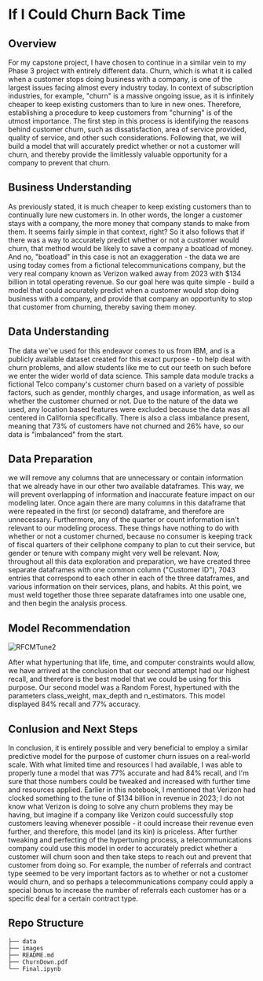 # If I Could Churn Back Time
## Overview

For my capstone project, I have chosen to continue in a similar vein to my Phase 3 project with entirely different data. Churn, which is what it is called when a customer stops doing business with a company, is one of the largest issues facing almost every industry today. In context of subscription industries, for example, "churn" is a massive ongoing issue, as it is infinitely cheaper to keep existing customers than to lure in new ones. Therefore, establishing a procedure to keep customers from "churning" is of the utmost importance. The first step in this process is identifying the reasons behind customer churn, such as dissatisfaction, area of service provided, quality of service, and other such considerations. Following that, we will build a model that will accurately predict whether or not a customer will churn, and thereby provide the limitlessly valuable opportunity for a company to prevent that churn.

## Business Understanding

As previously stated, it is much cheaper to keep existing customers than to continually lure new customers in. In other words, the longer a customer stays with a company, the more money that company stands to make from them. It seems fairly simple in that context, right? So it also follows that if there was a way to accurately predict whether or not a customer would churn, that method would be likely to save a company a boatload of money. And no, "boatload" in this case is not an exaggeration - the data we are using today comes from a fictional telecommunications company, but the very real company known as Verizon walked away from 2023 with $134 billion in total operating revenue. So our goal here was quite simple - build a model that could accurately predict when a customer would stop doing business with a company, and provide that company an opportunity to stop that customer from churning, thereby saving them money.

## Data Understanding

The data we've used for this endeavor comes to us from IBM, and is a publicly available dataset created for this exact purpose - to help deal with churn problems, and allow students like me to cut our teeth on such before we enter the wider world of data science. This sample data module tracks a fictional Telco company's customer churn based on a variety of possible factors, such as gender, monthly charges, and usage information, as well as whether the customer churned or not. Due to the nature of the data we used, any location based features were excluded because the data was all centered in California specifically. There is also a class imbalance present, meaning that 73% of customers have not churned and 26% have, so our data is "imbalanced" from the start.

## Data Preparation

we will remove any columns that are unnecessary or contain information that we already have in our other two available dataframes. This way, we will prevent overlapping of information and inaccurate feature impact on our modeling later. Once again there are many columns in this dataframe that were repeated in the first (or second) dataframe, and therefore are unnecessary. Furthermore, any of the quarter or count information isn't relevant to our modeling process. These things have nothing to do with whether or not a customer churned, because no consumer is keeping track of fiscal quarters of their cellphone company to plan to cut their service, but gender or tenure with company might very well be relevant. Now, throughout all this data exploration and preparation, we have created three separate dataframes with one common column ("Customer ID"), 7043 entries that correspond to each other in each of the three dataframes, and various information on their services, plans, and habits. At this point, we must weld together those three separate dataframes into one usable one, and then begin the analysis process.

## Model Recommendation

![RFCMTune2](https://github.com/falloutb1tch/ChurnBackTime/assets/149413838/7071a1ac-2e39-43de-aee7-e69fae9599fc)

After what hypertuning that life, time, and computer constraints would allow, we have arrived at the conclusion that our second attempt had our highest recall, and therefore is the best model that we could be using for this purpose. Our second model was a Random Forest, hypertuned with the parameters class_weight, max_depth and n_estimators. This model displayed 84% recall and 77% accuracy.

## Conlusion and Next Steps

In conclusion, it is entirely possible and very beneficial to employ a similar predictive model for the purpose of customer churn issues on a real-world scale. With what limited time and resources I had available, I was able to properly tune a model that was 77% accurate and had 84% recall, and I'm sure that those numbers could be tweaked and increased with further time and resources applied. Earlier in this notebook, I mentioned that Verizon had clocked something to the tune of $134 billion in revenue in 2023; I do not know what Verizon is doing to solve any churn problems they may be having, but imagine if a company like Verizon could successfully stop customers leaving whenever possible - it could increase their revenue even further, and therefore, this model (and its kin) is priceless. After further tweaking and perfecting of the hypertuning process, a telecommunications company could use this model in order to accurately predict whether a customer will churn soon and then take steps to reach out and prevent that customer from doing so. For example, the number of referrals and contract type seemed to be very important factors as to whether or not a customer would churn, and so perhaps a telecommunications company could apply a special bonus to increase the number of referrals each customer has or a specific deal for a certain contract type.

## Repo Structure
```
├── data
├── images
├── README.md
├── ChurnDown.pdf
└── Final.ipynb
```
